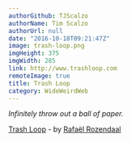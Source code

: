 ```yaml
---
authorGithub: TJScalzo
authorName: Tim Scalzo
authorUrl: null
date: "2016-10-18T09:21:47Z"
image: trash-loop.png
imgHeight: 375
imgWidth: 285
link: http://www.trashloop.com
remoteImage: true
title: Trash Loop
category: WideWeirdWeb
---
```


_Infinitely throw out a ball of paper._



[Trash Loop](http://www.trashloop.com) - by [Rafaël Rozendaal](http://www.newrafael.com/bio)
